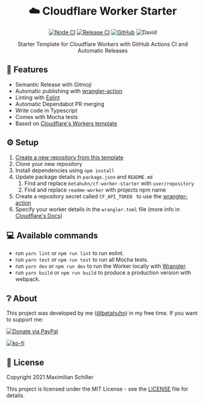 <div align="center">
  
# ☁️ Cloudflare Worker Starter

[![Node CI](https://github.com/BetaHuhn/cf-worker-starter/workflows/Node%20CI/badge.svg)](https://github.com/BetaHuhn/cf-worker-starter/actions?query=workflow%3A%22Node+CI%22) [![Release CI](https://github.com/BetaHuhn/cf-worker-starter/workflows/Release%20CI/badge.svg)](https://github.com/BetaHuhn/cf-worker-starter/actions?query=workflow%3A%22Release+CI%22) [![GitHub](https://img.shields.io/github/license/mashape/apistatus.svg)](https://github.com/BetaHuhn/cf-worker-starter/blob/master/LICENSE) ![David](https://img.shields.io/david/betahuhn/cf-worker-starter)

Starter Template for Cloudflare Workers with GitHub Actions CI and Automatic Releases

</div>

## 🚀 Features

- Semantic Release with Gitmoji
- Automatic publishing with [wrangler-action](https://github.com/cloudflare/wrangler-action)
- Linting with [Eslint](https://eslint.org/)
- Automatic Dependabot PR merging
- Write code in Typescript
- Comes with Mocha tests
- Based on [Cloudflare's Workers template](https://github.com/cloudflare/worker-typescript-template)

## ⚙️ Setup

1. [Create a new repository from this template](https://github.com/betahuhn/cf-worker-starter/generate)
2. Clone your new repository
2. Install dependencies using `npm install`
3. Update package details in `package.json` and `README.md`
   1. Find and replace `betahuhn/cf-worker-starter` with `user/repository`
   2. Find and replace `readme-worker` with projects npm name
4. Create a repository secret called `CF_API_TOKEN ` to use the [wrangler-action](https://github.com/cloudflare/wrangler-action)
5. Specify your worker details in the `wrangler.toml` file (more info in [Cloudflare's Docs](https://developers.cloudflare.com/workers/cli-wrangler/configuration))

## 💻 Available commands

- run `yarn lint` or `npm run lint` to run eslint.
- run `yarn test` or `npm run test` to run all Mocha tests.
- run `yarn dev` or `npm run dev` to run the Worker locally with [Wrangler](https://developers.cloudflare.com/workers/cli-wrangler/commands#dev).
- run `yarn build` or `npm run build` to produce a production version with webpack.

## ❔ About

This project was developed by me ([@betahuhn](https://github.com/BetaHuhn)) in my free time. If you want to support me:

[![Donate via PayPal](https://img.shields.io/badge/paypal-donate-009cde.svg)](https://www.paypal.com/cgi-bin/webscr?cmd=_s-xclick&hosted_button_id=394RTSBEEEFEE)

[![ko-fi](https://ko-fi.com/img/githubbutton_sm.svg)](https://ko-fi.com/F1F81S2RK)

## 📄 License

Copyright 2021 Maximilian Schiller

This project is licensed under the MIT License - see the [LICENSE](LICENSE) file for details.

